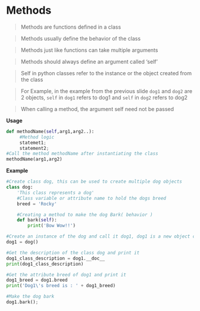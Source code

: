 # Methods

> Methods are functions defined in a class

> Methods usually define the behavior of the class

> Methods just like functions can take multiple arguments

> Methods should always define an argument called ‘self’

> Self in python classes refer to the instance or the object created from the class

> For Example, in the example from the previous slide ```dog1``` and ```dog2``` are 2 objects, ```self``` in ```dog1``` refers to dog1 and ```self``` in ```dog2``` refers to dog2

> When calling a method, the argument self need not be passed

**Usage**
```python
def methodName(self,arg1,arg2..):
     #Method logic
     statemet1;
     statement2;
#Call the method methodName after instantiating the class
methodName(arg1,arg2)
```

**Example**
```python
#Create class dog, this can be used to create multiple dog objects
class dog:
    'This class represents a dog'
    #Class variable or attribute name to hold the dogs breed
    breed = 'Rocky'

    #Creating a method to make the dog Bark( behavior )
    def bark(self):
        print('Bow Wow!!')

#Create an instance of the dog and call it dog1, dog1 is a new object created from the dog class
dog1 = dog()

#Get the description of the class dog and print it
dog1_class_description = dog1.__doc__
print(dog1_class_description)

#Get the attribute breed of dog1 and print it
dog1_breed = dog1.breed
print('Dog1\'s breed is : ' + dog1_breed)

#Make the dog bark
dog1.bark();

```

